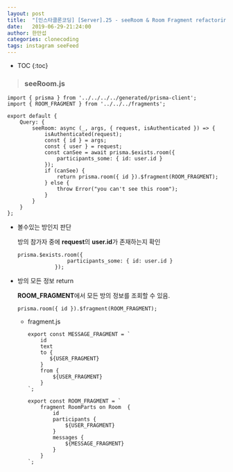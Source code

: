 ```yaml
---
layout: post
title:  "[인스타클론코딩] [Server].25 - seeRoom & Room Fragment refactoring    "
date:   2019-06-29-21:24:00
author: 한만섭
categories: clonecoding
tags: instagram seeFeed
---
```


* TOC
{:toc}

> ### seeRoom.js

  ```
  import { prisma } from '../../../../generated/prisma-client';
  import { ROOM_FRAGMENT } from '../../../fragments';

  export default {
      Query: {
          seeRoom: async (_, args, { request, isAuthenticated }) => {
              isAuthenticated(request);
              const { id } = args;
              const { user } = request;
              const canSee = await prisma.$exists.room({
                  participants_some: { id: user.id }
              });
              if (canSee) {
                  return prisma.room({ id }).$fragment(ROOM_FRAGMENT);
              } else {
                  throw Error("you can't see this room");
              }
          }
      }
  };
  ```
  
* 볼수있는 방인지 판단 
  
  방의 참가자 중에 **request**의 **user.id**가 존재하는지 확인 
  ```
  prisma.$exists.room({
                  participants_some: { id: user.id }
              });
  ```
  
* 방의 모든 정보 return 
  
  **ROOM_FRAGMENT**에서 모든 방의 정보를 조회할 수 있음. 
  ```
  prisma.room({ id }).$fragment(ROOM_FRAGMENT);
  ```
  
  * fragment.js
  
    ```
    export const MESSAGE_FRAGMENT = `
        id
        text
        to {
           ${USER_FRAGMENT}
        } 
        from {
            ${USER_FRAGMENT}
        }
    `;

    export const ROOM_FRAGMENT = `
        fragment RoomParts on Room  {
            id
            participants {
                ${USER_FRAGMENT}
            }
            messages {
                ${MESSAGE_FRAGMENT}
            }
        }
    `;

    ```
